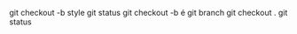 git checkout -b style
git status 
git checkout -b <branch name > é 
git branch <branch n a m  e>
git checkout <branch n a m e>.
  git status
  
